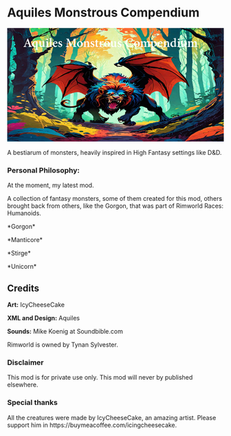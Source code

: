 # Aquiles Monstrous Compendium
![](About/Preview.png?raw=true) 
<p>A bestiarum of monsters, heavily inspired in High Fantasy settings like D&D.</p>
<p><h3>Personal Philosophy:</h3>At the moment, my latest mod.</p><p>A collection of fantasy monsters, some of them created for this mod, others brought back from others, like the Gorgon, that was part of Rimworld Races: Humanoids.</p>
<p>*Gorgon*</p>
<p>*Manticore*</p>
<p>*Stirge*</p>
<p>*Unicorn*</p>
<h2>Credits</h2>
<p> <b>Art:</b> IcyCheeseCake</p>
<p> <b>XML and Design:</b> Aquiles</p>
<p> <b>Sounds:</b> Mike Koenig at Soundbible.com</p>
<p>Rimworld is owned by Tynan Sylvester.</p>
<h3>Disclaimer</h3>
<p>This mod is for private use only. This mod will never by published elsewhere.</p>
<h3>Special thanks</h3>
All the creatures were made by IcyCheeseCake, an amazing artist. Please support him in https://buymeacoffee.com/icingcheesecake.
